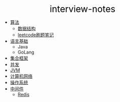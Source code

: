 <center><a href="#" target="_Self" style="font-size:28px;text-decoration:none;color:#000000;">interview-notes</a></center>

* [算法](algorithm/)
  * [数据结构](algorithm/datastructure/)
  * [leetcode刷题笔记](algorithm/leetcode/)
* [语言基础](语言基础/)
  * Java
  * GoLang
* [集合框架](集合框架/)
* [并发](concurrency/)
* [JVM](JVM/)
* [计算机网络](计算机网络/)
* [操作系统](操作系统/)
* [中间件](中间件/)
  * [Redis](中间件/Redis/)


